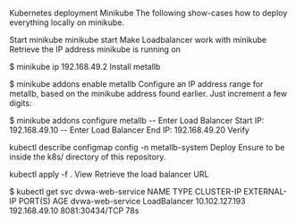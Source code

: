 Kubernetes deployment
Minikube
The following show-cases how to deploy everything locally on minikube.

Start minikube
minikube start
Make Loadbalancer work with minikube
Retrieve the IP address minikube is running on

$ minikube ip
192.168.49.2
Install metallb

$ minikube addons enable metallb
Configure an IP address range for metallb, based on the minikube address found earlier. Just increment a few digits:

$ minikube addons configure metallb
-- Enter Load Balancer Start IP: 192.168.49.10
-- Enter Load Balancer End IP: 192.168.49.20
Verify

kubectl describe configmap config -n metallb-system
Deploy
Ensure to be inside the k8s/ directory of this repository.

kubectl apply -f .
View
Retrieve the load balancer URL

$ kubectl get svc dvwa-web-service
NAME               TYPE           CLUSTER-IP       EXTERNAL-IP     PORT(S)          AGE
dvwa-web-service   LoadBalancer   10.102.127.193   192.168.49.10   8081:30434/TCP   78s
